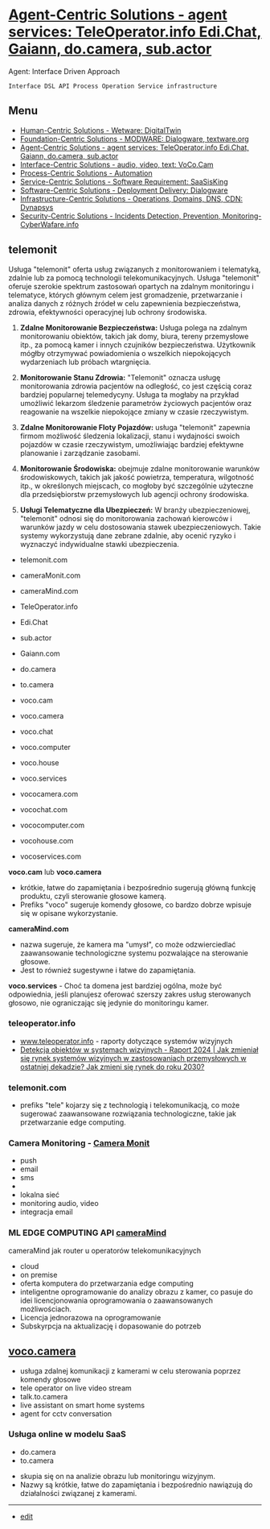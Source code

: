# [Agent-Centric Solutions - agent services: TeleOperator.info Edi.Chat, Gaiann, do.camera, sub.actor](AGENT.md)

Agent: Interface Driven Approach

    Interface DSL API Process Operation Service infrastructure

## Menu

+ [Human-Centric Solutions - Wetware: DigitalTwin](HUMAN.md)
+ [Foundation-Centric Solutions - MODWARE: Dialogware, textware.org](FOUNDATION.md)
+ [Agent-Centric Solutions - agent services: TeleOperator.info Edi.Chat, Gaiann, do.camera, sub.actor](AGENT.md)
+ [Interface-Centric Solutions - audio, video, text: VoCo.Cam](INTERFACE.md)
+ [Process-Centric Solutions - Automation](PROCESS.md)
+ [Service-Centric Solutions - Software Requirement: SaaSisKing](SERVICE.md)
+ [Software-Centric Solutions - Deployment Delivery: Dialogware](SOFTWARE.md)
+ [Infrastructure-Centric Solutions - Operations, Domains, DNS, CDN: Dynapsys](INFRASTRUCTURE.md)
+ [Security-Centric Solutions - Incidents Detection, Prevention, Monitoring- CyberWafare.info](SECURITY.md)



## telemonit

Usługa "telemonit" oferta usług związanych z monitorowaniem i telematyką, zdalnie lub za pomocą technologii telekomunikacyjnych. 
Usługa "telemonit" oferuje szerokie spektrum zastosowań opartych na zdalnym monitoringu i telematyce, których głównym celem jest gromadzenie, przetwarzanie i analiza danych z różnych źródeł w celu zapewnienia bezpieczeństwa, zdrowia, efektywności operacyjnej lub ochrony środowiska.


1. **Zdalne Monitorowanie Bezpieczeństwa:** Usługa polega na zdalnym monitorowaniu obiektów, takich jak domy, biura, tereny przemysłowe itp., za pomocą kamer i innych czujników bezpieczeństwa. Użytkownik mógłby otrzymywać powiadomienia o wszelkich niepokojących wydarzeniach lub próbach wtargnięcia.

2. **Monitorowanie Stanu Zdrowia:** "Telemonit" oznacza usługę monitorowania zdrowia pacjentów na odległość, co jest częścią coraz bardziej popularnej telemedycyny. Usługa ta mogłaby na przykład umożliwić lekarzom śledzenie parametrów życiowych pacjentów oraz reagowanie na wszelkie niepokojące zmiany w czasie rzeczywistym.

3. **Zdalne Monitorowanie Floty Pojazdów:** usługa "telemonit" zapewnia firmom możliwość śledzenia lokalizacji, stanu i wydajności swoich pojazdów w czasie rzeczywistym, umożliwiając bardziej efektywne planowanie i zarządzanie zasobami.

4. **Monitorowanie Środowiska:** obejmuje zdalne monitorowanie warunków środowiskowych, takich jak jakość powietrza, temperatura, wilgotność itp., w określonych miejscach, co mogłoby być szczególnie użyteczne dla przedsiębiorstw przemysłowych lub agencji ochrony środowiska.

5. **Usługi Telematyczne dla Ubezpieczeń:** W branży ubezpieczeniowej, "telemonit" odnosi się do monitorowania zachowań kierowców i warunków jazdy w celu dostosowania stawek ubezpieczeniowych. Takie systemy wykorzystują dane zebrane zdalnie, aby ocenić ryzyko i wyznaczyć indywidualne stawki ubezpieczenia.


+ telemonit.com
+ cameraMonit.com
+ cameraMind.com
+ TeleOperator.info

+ Edi.Chat
+ sub.actor
+ Gaiann.com
  
+ do.camera
+ to.camera

+ voco.cam
+ voco.camera
+ voco.chat
+ voco.computer
+ voco.house
+ voco.services
+ vococamera.com
+ vocochat.com
+ vococomputer.com
+ vocohouse.com
+ vocoservices.com

**voco.cam** lub **voco.camera**
+ krótkie, łatwe do zapamiętania i bezpośrednio sugerują główną funkcję produktu, czyli sterowanie głosowe kamerą.
+ Prefiks "voco" sugeruje komendy głosowe, co bardzo dobrze wpisuje się w opisane wykorzystanie.

**cameraMind.com**
+ nazwa sugeruje, że kamera ma "umysł", co może odzwierciedlać zaawansowanie technologiczne systemu pozwalające na sterowanie głosowe.
+ Jest to również sugestywne i łatwe do zapamiętania.

**voco.services** - Choć ta domena jest bardziej ogólna, może być odpowiednia, jeśli planujesz oferować szerszy zakres usług sterowanych głosowo, nie ograniczając się jedynie do monitoringu kamer.
   

 
### teleoperator.info


+ www.teleoperator.info - raporty dotyczące systemów wizyjnych
+ [Detekcja obiektów w systemach wizyjnych - Raport 2024 | Jak zmieniał się rynek systemów wizyjnych w zastosowaniach przemysłowych w ostatniej dekadzie? Jak zmieni się rynek do roku 2030?](https://2024.teleoperator.info/)


### telemonit.com
- prefiks "tele" kojarzy się z technologią i telekomunikacją, co może sugerować zaawansowane rozwiązania technologiczne, takie jak przetwarzanie edge computing.


### Camera Monitoring - [Camera Monit](http://www.cameramonit.com)
+ push
+ email
+ sms
+ 
+ lokalna sieć
+ monitoring audio, video
+ integracja email


### ML EDGE COMPUTING API [cameraMind](http://www.cameraMind.com)

cameraMind jak router u operatorów telekomunikacyjnych

+ cloud
+ on premise
+ oferta komputera do przetwarzania edge computing
+ inteligentne oprogramowanie do analizy obrazu z kamer, co pasuje do idei licencjonowania oprogramowania o zaawansowanych możliwościach.
+ Licencja jednorazowa na oprogramowanie
+ Subskyrpcja na aktualizację i dopasowanie do potrzeb



## [voco.camera](http://www.voco.camera)
+ usługa zdalnej komunikacji z kamerami w celu sterowania poprzez komendy głosowe
+ tele operator on live video stream
+ talk.to.camera
+ live assistant on smart home systems
+ agent for cctv conversation



### Usługa online w modelu SaaS

+ do.camera
+ to.camera
- skupia się on na analizie obrazu lub monitoringu wizyjnym. 
- Nazwy są krótkie, łatwe do zapamiętania i bezpośrednio nawiązują do działalności związanej z kamerami.



---

+ [edit](https://github.com/softreck-com/roadmap/edit/main/AGENT.md)
  
